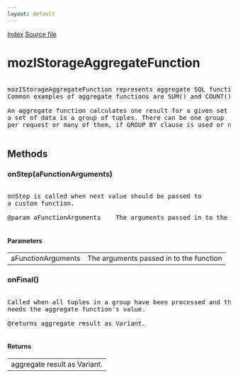 ```yaml
---
layout: default
---
```

<div id='links'><a href="../index.html">Index</a>
<a href="http://dxr.mozilla.org/mozilla-central/source/storage/public/mozIStorageAggregateFunction.idl">Source file</a>
</div>

# mozIStorageAggregateFunction #
<pre>  
mozIStorageAggregateFunction represents aggregate SQL function.  
Common examples of aggregate functions are SUM() and COUNT().  
  
An aggregate function calculates one result for a given set of data, where  
a set of data is a group of tuples. There can be one group  
per request or many of them, if GROUP BY clause is used or not.  
  
</pre>
## Methods ##

### onStep(aFunctionArguments) ###
<pre>  
onStep is called when next value should be passed to  
a custom function.  
  
@param aFunctionArguments    The arguments passed in to the function  
  
</pre>
#### Parameters ####

<table>

<tr>
<td>aFunctionArguments</td>
<td>The arguments passed in to the function  
</td>
</tr>

</table>

### onFinal() ###
<pre>  
Called when all tuples in a group have been processed and the engine  
needs the aggregate function's value.  
  
@returns aggregate result as Variant.  
  
</pre>
#### Returns ####

<table>

<tr>
<td>aggregate result as Variant.  
</td>
</tr>

</table>
